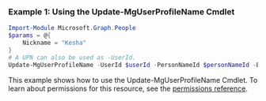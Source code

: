### Example 1: Using the Update-MgUserProfileName Cmdlet
```powershell
Import-Module Microsoft.Graph.People
$params = @{
	Nickname = "Kesha"
}
# A UPN can also be used as -UserId.
Update-MgUserProfileName -UserId $userId -PersonNameId $personNameId -BodyParameter $params
```
This example shows how to use the Update-MgUserProfileName Cmdlet.
To learn about permissions for this resource, see the [permissions reference](/graph/permissions-reference).
